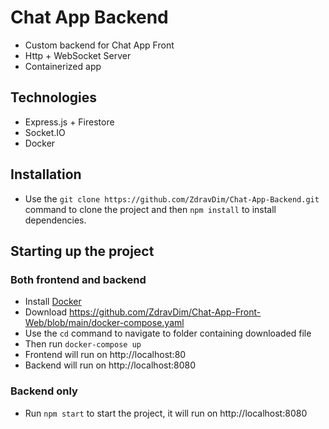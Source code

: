 # Chat App Backend

- Custom backend for Chat App Front
- Http + WebSocket Server
- Containerized app

## Technologies

- Express.js + Firestore
- Socket.IO
- Docker

## Installation

- Use the `git clone https://github.com/ZdravDim/Chat-App-Backend.git` command to clone the project and then `npm install` to install dependencies.

## Starting up the project

### Both frontend and backend

- Install [Docker](https://www.docker.com/products/docker-desktop)
- Download https://github.com/ZdravDim/Chat-App-Front-Web/blob/main/docker-compose.yaml
- Use the `cd` command to navigate to folder containing downloaded file
- Then run `docker-compose up`
- Frontend will run on http://localhost:80
- Backend will run on http://localhost:8080

### Backend only

- Run `npm start` to start the project, it will run on http://localhost:8080
